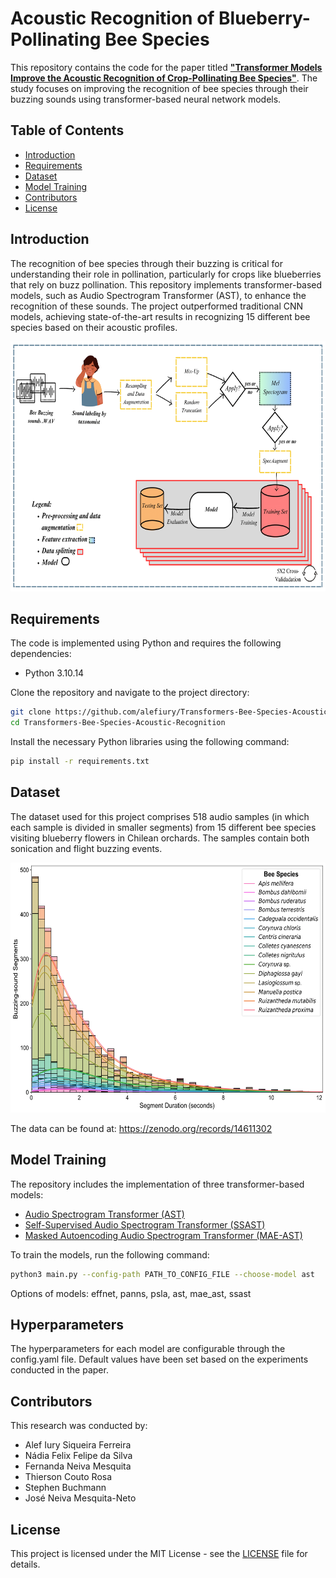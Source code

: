# Acoustic Recognition of Blueberry-Pollinating Bee Species

This repository contains the code for the paper titled [**"Transformer Models Improve the Acoustic Recognition of Crop-Pollinating Bee Species"**](https://www.frontiersin.org/journals/plant-science/articles/10.3389/fpls.2023.1081050/full). The study focuses on improving the recognition of bee species through their buzzing sounds using transformer-based neural network models.

## Table of Contents
- [Introduction](#introduction)
- [Requirements](#requirements)
- [Dataset](#dataset)
- [Model Training](#model-training)
- [Contributors](#contributors)
- [License](#license)

## Introduction

The recognition of bee species through their buzzing is critical for understanding their role in pollination, particularly for crops like blueberries that rely on buzz pollination. This repository implements transformer-based models, such as Audio Spectrogram Transformer (AST), to enhance the recognition of these sounds. The project outperformed traditional CNN models, achieving state-of-the-art results in recognizing 15 different bee species based on their acoustic profiles.

<div align="center">
  <img src="resources/pipeline.png" alt="Training Pipeline" height="400">
</div>

## Requirements

The code is implemented using Python and requires the following dependencies:
- Python 3.10.14

Clone the repository and navigate to the project directory:

```bash
git clone https://github.com/alefiury/Transformers-Bee-Species-Acoustic-Recognition.git
cd Transformers-Bee-Species-Acoustic-Recognition
```

Install the necessary Python libraries using the following command:

```bash
pip install -r requirements.txt
```

## Dataset

The dataset used for this project comprises 518 audio samples (in which each sample is divided in smaller segments) from 15 different bee species visiting blueberry flowers in Chilean orchards. The samples contain both sonication and flight buzzing events.

<div align="center">
  <img src="resources/class_dist.png" alt="Training Pipeline" height="400">
</div>

The data can be found at: https://zenodo.org/records/14611302

## Model Training
The repository includes the implementation of three transformer-based models:

- [Audio Spectrogram Transformer (AST)](https://github.com/YuanGongND/ast)
- [Self-Supervised Audio Spectrogram Transformer (SSAST)](https://github.com/YuanGongND/ast)
- [Masked Autoencoding Audio Spectrogram Transformer (MAE-AST)](https://github.com/AlanBaade/MAE-AST-Public)

To train the models, run the following command:

```bash
python3 main.py --config-path PATH_TO_CONFIG_FILE --choose-model ast
```

Options of models: effnet, panns, psla, ast, mae_ast, ssast

## Hyperparameters
The hyperparameters for each model are configurable through the config.yaml file. Default values have been set based on the experiments conducted in the paper.

## Contributors
This research was conducted by:

- Alef Iury Siqueira Ferreira
- Nádia Felix Felipe da Silva
- Fernanda Neiva Mesquita
- Thierson Couto Rosa
- Stephen Buchmann
- José Neiva Mesquita-Neto

## License

This project is licensed under the MIT License - see the [LICENSE](LICENSE) file for details.
